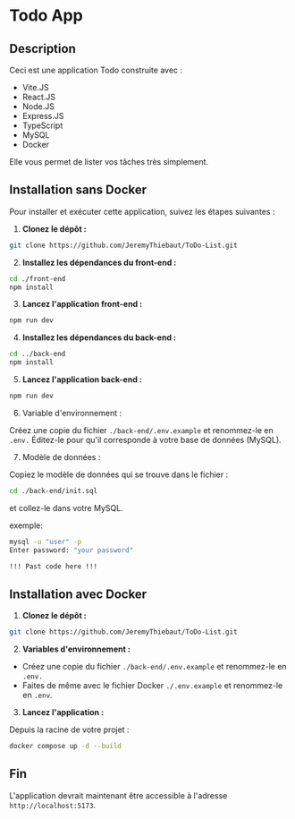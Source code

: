 # Todo App

## Description

Ceci est une application Todo construite avec :

- Vite.JS
- React.JS
- Node.JS
- Express.JS
- TypeScript
- MySQL
- Docker

Elle vous permet de lister vos tâches très simplement.

## Installation sans Docker

Pour installer et exécuter cette application, suivez les étapes suivantes :

1. **Clonez le dépôt :**

```bash
git clone https://github.com/JeremyThiebaut/ToDo-List.git
```

2. **Installez les dépendances du front-end :**

```bash
cd ./front-end
npm install
```

3. **Lancez l'application front-end :**

```bash
npm run dev
```

4. **Installez les dépendances du back-end :**

```bash
cd ../back-end
npm install
```

5. **Lancez l'application back-end :**

```bash
npm run dev
```

6. Variable d'environnement :

Créez une copie du fichier `./back-end/.env.example` et renommez-le en `.env.`
Éditez-le pour qu'il corresponde à votre base de données (MySQL).

7. Modèle de données :

Copiez le modèle de données qui se trouve dans le fichier :

```bash
cd ./back-end/init.sql
```

et collez-le dans votre MySQL.

exemple:

```bash
mysql -u "user" -p
Enter password: "your password"

!!! Past code here !!!
```

## Installation avec Docker

1. **Clonez le dépôt :**

```bash
git clone https://github.com/JeremyThiebaut/ToDo-List.git
```

2. **Variables d'environnement :**

- Créez une copie du fichier `./back-end/.env.example` et renommez-le en `.env.`
- Faites de même avec le fichier Docker `./.env.example` et renommez-le en `.env`.

3. **Lancez l'application :**

Depuis la racine de votre projet :

```bash
docker compose up -d --build
```

## Fin

L'application devrait maintenant être accessible à l'adresse `http://localhost:5173`.
